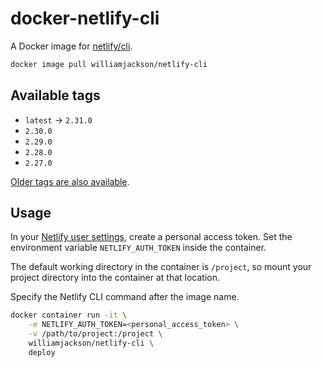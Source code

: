 # docker-netlify-cli

A Docker image for [netlify/cli][a].

[a]: https://github.com/netlify/cli

```sh
docker image pull williamjackson/netlify-cli
```

## Available tags

* `latest` &rarr; `2.31.0`
* `2.30.0`
* `2.29.0`
* `2.28.0`
* `2.27.0`

[Older tags are also available][b].

[b]: https://hub.docker.com/r/williamjackson/netlify-cli/tags

## Usage

In your [Netlify user settings][c], create a personal access token. Set the environment variable `NETLIFY_AUTH_TOKEN`
inside the container.

[c]: https://app.netlify.com/user/applications

The default working directory in the container is `/project`, so mount your project directory into the container at that
location.

Specify the Netlify CLI command after the image name.

```sh
docker container run -it \
    -e NETLIFY_AUTH_TOKEN=<personal_access_token> \
    -v /path/to/project:/project \
    williamjackson/netlify-cli \
    deploy
```
